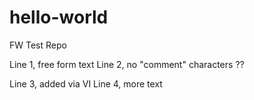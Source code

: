 # hello-world
FW Test Repo

Line 1, free form text
Line 2, no "comment" characters ??

Line 3, added via VI
Line 4, more text
